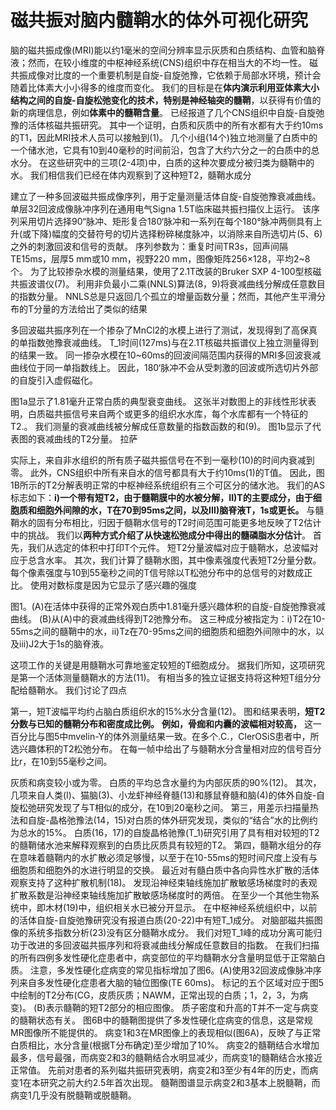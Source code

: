 # 磁共振对脑内髓鞘水的体外可视化研究

脑的磁共振成像(MRI)能以约1毫米的空间分辨率显示灰质和白质结构、血管和脑脊液；然而，在较小维度的中枢神经系统(CNS)组织中存在相当大的不均一性。
磁共振成像对比度的一个重要机制是自旋-自旋弛豫，它依赖于局部水环境，预计会随着比体素大小小得多的维度而变化。
我们的目标是在**体内演示利用亚体素大小结构之间的自旋-自旋松弛变化的技术，特别是神经轴突的髓鞘**，以获得有价值的新的病理信息，例如**体素中的髓鞘含量**。
已经报道了几个CNS组织中自旋-自旋弛豫的活体核磁共振研究。
其中一个证明，白质和灰质中的所有水都有大于约10ms的T1，因此MRI技术人员可以接触到(1)。
几个小组(14个)独立地测量了白质中的一个储水池，它具有10到40毫秒的时间前沿，包含了大约六分之一的白质中的总水分。
在这些研究中的三项(2-4项)中，白质的这种次要成分被归类为髓鞘中的水。
我们相信我们已经在体内观察到了这种短T2，髓鞘水成分





建立了一种多回波磁共振成像序列，用于定量测量活体自旋-自旋弛豫衰减曲线。
单层32回波成像脉冲序列在通用电气Signa 1.5T临床磁共振扫描仪上运行。
该序列采用切片选择90“脉冲、矩形复合180‘脉冲和一系列在每个180°脉冲两侧具有上升(或下降)幅度的交替符号的切片选择粉碎梯度脉冲，以消除来自所选切片(5、6)之外的刺激回波和信号的贡献。
序列参数为：重复时间TR3s，回声间隔TE15ms，层厚5 mm或10 mm，视野220 mm，图像矩阵256×128，平均2~8个。
为了比较掺杂水模的测量结果，使用了2.1T改装的Bruker SXP 4-100型核磁共振波谱仪(7)。
利用非负最小二乘(NNLS)算法(8，9)将衰减曲线分解成任意数目的指数分量。
NNLS总是只返回几个孤立的增量函数分量；然而，其他产生平滑分布的T分量的方法给出了类似的结果



多回波磁共振序列在一个掺杂了MnCl2的水模上进行了测试，发现得到了高保真的单指数弛豫衰减曲线。
T_1时间(127ms)与在2.1T核磁共振谱仪上独立测量得到的结果一致。
同一掺杂水模在10~60ms的回波间隔范围内获得的MRI多回波衰减曲线位于同一单指数线上。
因此，180‘脉冲不会从受刺激的回波或所选切片外部的自旋引入虚假磁化。



图1a显示了1.81毫升正常白质的典型衰变曲线。
这张半对数图上的非线性形状表明，白质磁共振信号来自两个或更多的组织水水库，每个水库都有一个特征的T2.。
我们测量的衰减曲线被分解成任意数量的指数函数的和(9)。
图1b显示了代表图的衰减曲线的T2分量。
拉萨

实际上，来自非水组织的所有质子磁共振信号在不到一毫秒(10)的时间内衰减到零。
此外，CNS组织中所有来自水的信号都具有大于约10ms(1)的T值。
因此，图1B所示的T2分解表明正常的中枢神经系统组织有三个可区分的储水池。
我们的AS标志如下：**i)一个带有短T2，由于髓鞘膜中的水被分解，II)T的主要成分，由于细胞质和细胞外间隙的水，T在70到95ms之间，以及III)脑脊液T，1s或更长。**
与髓鞘水的固有分布相比，归因于髓鞘水信号的T2时间范围可能更多地反映了T2估计中的挑战。
我们以**两种方式介绍了从快速松弛成分中得出的髓磷脂水分估计**。
首先，我们从选定的体积中打印T个元件。
短T2分量波幅对应于髓鞘水，总波幅对应于总含水率。
其次，我们计算了髓鞘水图，其中像素强度代表短T2分量分数。
每个像素强度与10到55毫秒之间的T信号除以T松弛分布中的总信号的对数成正比。
使用对数标度是因为它显示了感兴趣的强度



图1。(A)在活体中获得的正常外观白质中1.81毫升感兴趣体积的自旋-自旋弛豫衰减曲线。
(B)从(A)中的衰减曲线得到T2弛豫分布。
这三种成分被指定为：i)T2在10-55ms之间的髓鞘中的水，ii)Tz在70-95ms之间的细胞质和细胞外间隙中的水，以及iii)J2大于1s的脑脊液。



这项工作的关键是用髓鞘水可靠地鉴定较短的T细胞成分。
据我们所知，这项研究是第一个活体测量髓鞘水的方法(11)。
有相当多的独立证据支持将这种短T组分分配给髓鞘水。
我们讨论了四点

第一，短T波幅平均约占脑白质组织水的15%水分含量(12)。
图和结果表明，**短T2分数与已知的髓鞘分布和密度成比例。**
**例如，骨痂和内囊的波幅相对较高，**
这一百分比与图5中mvelin-Y的体外测量结果一致。在多个.C.，ClerOSiS患者中，所选兴趣体积的T2松弛分布。
在每一帧中给出了与髓鞘水分含量相对应的信号百分比r，在10到55毫秒之间。

灰质和病变较小或为零。
白质的平均总含水量约为内部灰质的90%(12)。
其次，几项来自人类(I)、猫脑(3)、小龙虾神经脊髓(13)和豚鼠脊髓和脑(4)的体外自旋-自旋松弛研究发现了与T相似的成分，在10到20毫秒之间。
第三，用差示扫描量热法和自旋-晶格弛豫法(14，15)对白质的体外研究发现，类似的“结合”水的比例约为总水的15%。
白质(16，17)的自旋晶格驰豫(T_1)研究引用了具有相对较短的T2的髓鞘储水池来解释观察到的白质比灰质具有较短的T2。
第四，髓鞘水组分的存在意味着髓鞘内的水扩散必须足够慢，以至于在10-55ms的短时间尺度上没有与细胞质和细胞外的水进行明显的交换。
最近对有髓白质中各向异性水扩散的活体观察支持了这种扩散机制(18)。
发现沿神经束轴线施加扩散敏感场梯度时的表观扩散系数是沿神经束轴线施加扩散敏感场梯度时的两倍。
在至少一个其他生物系统中，即木材(19)中，组织相关水已被分开显示。
在中枢神经系统组织中，以前的活体自旋-自旋弛豫研究没有报道白质(20-22)中有短T_1成分。
对脑部磁共振图像的系统多指数分析(23)没有区分髓鞘水成分。
我们对短T_1峰的成功分离可能归功于改进的多回波磁共振序列和将衰减曲线分解成任意数目的指数。
在我们扫描的所有四例多发性硬化症患者中，病变部位的平均髓鞘水分含量明显低于正常脑白质。
注意，多发性硬化症病变的常见指标增加了图6。(A)使用32回波成像脉冲序列来自多发性硬化症患者大脑的轴位图像(TE 60ms)。
标记的五个区域对应于图5中绘制的T2分布(CG，皮质灰质；NAWM，正常出现的白质；1，2，3，为病变)。
(B)表示髓鞘的短T2部分的相应图像。
质子密度和升高的T并不一定与病变的髓鞘状态有关。
图6B中的髓鞘图提供了多发性硬化症病变的信息，这是常规MR图像所不能提供的。
病变1和3在MR图像上的表现相似(图6A)，反映了与正常白质相比，水分含量(根据T分布确定)至少增加了10%。
病变2的髓鞘结合水增加最多，信号最强，而病变2和3的髓鞘结合水明显减少，而病变1的髓鞘结合水接近正常值。
先前对患者的系列磁共振研究表明，病变2和3至少有4年的历史，而病变1在本研究之前大约2.5年首次出现。
髓鞘图谱显示病变2和3基本上脱髓鞘，而病变1几乎没有脱髓鞘或脱髓鞘。